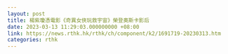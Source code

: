 ```yaml
---
layout: post
title: 楊紫瓊憑電影《奇異女俠玩救宇宙》榮登奧斯卡影后
date: 2023-03-13 11:29:03.000000000 +08:00
link: https://news.rthk.hk/rthk/ch/component/k2/1691719-20230313.htm
categories: rthk
---
```



